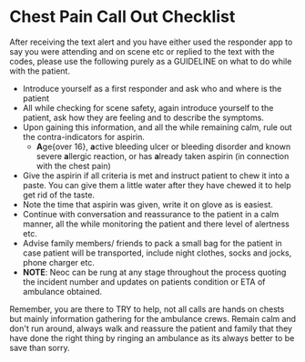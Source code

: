 # Chest Pain Call Out Checklist 

After receiving the text alert and you have either used the responder app to say you were attending and on scene etc or replied to the text with the codes, please use the following purely as a GUIDELINE on what to do while with the patient.

- Introduce yourself as a first responder and ask who and where is the patient
- All while checking for scene safety, again introduce yourself to the patient, ask how they are feeling and to describe the symptoms.
- Upon gaining this information, and all the while remaining calm, rule out the contra-indicators for aspirin.
  - **A**ge{over 16}, **a**ctive bleeding ulcer or bleeding disorder and known severe **a**llergic reaction, or has **a**lready taken aspirin (in connection with the chest pain)
- Give the aspirin if all criteria is met and instruct patient to chew it into a paste. You can give them a little water after they have chewed it to help get rid of the taste. 
- Note the time that aspirin was given, write it on glove as is easiest.
- Continue with conversation and reassurance to the patient in a calm manner, all the while monitoring the patient and there level of alertness etc.
- Advise family members/ friends to pack a small bag for the patient in case patient will be transported, include night clothes, socks and jocks, phone charger etc.
- **NOTE**: Neoc can be rung at any stage throughout the process quoting the incident number and updates on patients condition or ETA of ambulance obtained.

Remember, you are there to TRY to help, not all calls are hands on chests but mainly information gathering for the ambulance crews. Remain calm and don't run around, always walk and reassure the patient and family that they have done the right thing by ringing an ambulance as its always better to be save than sorry. 
